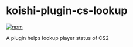 # koishi-plugin-cs-lookup

[![npm](https://img.shields.io/npm/v/koishi-plugin-cs-lookup?style=flat-square)](https://www.npmjs.com/package/koishi-plugin-cs-lookup)

A plugin helps lookup player status of CS2
